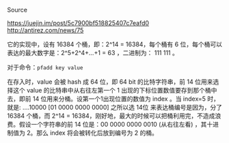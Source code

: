 Source

https://juejin.im/post/5c7900bf518825407c7eafd0
http://antirez.com/news/75

它的实现中，设有 16384 个桶，即：2^14 = 16384，每个桶有 6 位，每个桶可以表达的最大数字是：2^5+2^4+...+1 = 63 ，二进制为： 111 111 。

对于命令：`pfadd key value`

在存入时，value 会被 hash 成 64 位，即 64 bit 的比特字符串，前 14 位用来选择这个 value 的比特串中从右往左第一个 1 出现的下标位置数值要存到那个桶中去，即前 14 位用来分桶。设第一个1出现位置的数值为 index 。当 index=5 时，就是: ....10000 [01 0000 0000 0000]
之所以选 14位 来表达桶编号是因为，分了 16384 个桶，而 2^14 = 16384，刚好地，最大的时候可以把桶利用完，不造成浪费。假设一个字符串的前 14 位是：00 0000 0000 0010 (从右往左看) ，其十进制值为 2。那么 index 将会被转化后放到编号为 2 的桶。

